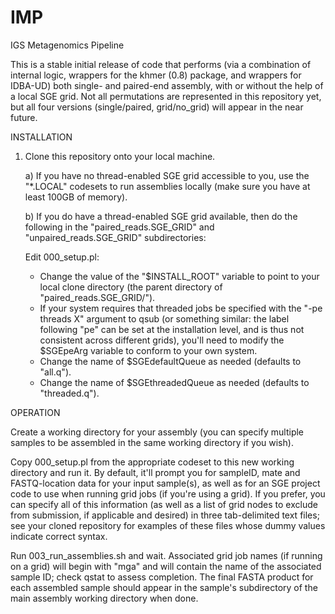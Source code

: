 # IMP
IGS Metagenomics Pipeline

This is a stable initial release of code that performs (via a combination
of internal logic, wrappers for the khmer (0.8) package, and wrappers
for IDBA-UD) both single- and paired-end assembly, with or without the
help of a local SGE grid.  Not all permutations are represented in
this repository yet, but all four versions (single/paired, grid/no_grid)
will appear in the near future.

INSTALLATION

1. Clone this repository onto your local machine.

   a) If you have no thread-enabled SGE grid accessible to you, use the "\*.LOCAL"
      codesets to run assemblies locally (make sure you have at least 100GB of memory).

   b) If you do have a thread-enabled SGE grid available, then do the following in
      the "paired_reads.SGE_GRID" and "unpaired_reads.SGE_GRID" subdirectories:
     
    Edit 000_setup.pl:
      
      - Change the value of the "$INSTALL_ROOT" variable to point to your local clone directory
        (the parent directory of "paired_reads.SGE_GRID/").
      - If your system requires that threaded jobs be specified with the "-pe threads X" argument
        to qsub (or something similar: the label following "pe" can be set at the installation level,
        and is thus not consistent across different grids), you'll need to modify the $SGEpeArg variable
        to conform to your own system.
      - Change the name of $SGEdefaultQueue as needed (defaults to "all.q").
      - Change the name of $SGEthreadedQueue as needed (defaults to "threaded.q").
  
OPERATION

Create a working directory for your assembly (you can specify multiple samples to be assembled
in the same working directory if you wish).

Copy 000_setup.pl from the appropriate codeset to this new working directory and run it.
By default, it'll prompt you for sampleID, mate and FASTQ-location data for your input
sample(s), as well as for an SGE project code to use when running grid jobs (if you're
using a grid).  If you prefer, you can specify all of this information (as well as a
list of grid nodes to exclude from submission, if applicable and desired) in three
tab-delimited text files; see your cloned repository for examples of these files whose
dummy values indicate correct syntax.

Run 003_run_assemblies.sh and wait.  Associated grid job names (if running on a grid)
will begin with "mga" and will contain the name of the associated sample ID; check
qstat to assess completion.  The final FASTA product for each assembled sample should
appear in the sample's subdirectory of the main assembly working directory when done.
